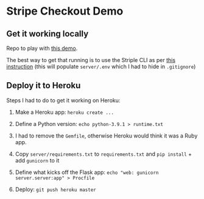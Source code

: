 # Stripe Checkout Demo

## Get it working locally

Repo to play with [this demo](https://github.com/stripe-samples/checkout-one-time-payments).

The best way to get that running is to use the Striple CLI as per [this instruction](https://github.com/stripe-samples/checkout-one-time-payments#how-to-run-locally) (this will populate `server/.env` which I had to hide in `.gitignore`)

## Deploy it to Heroku

Steps I had to do to get it working on Heroku:

1. Make a Heroku app: `heroku create ...`

2. Define a Python version: `echo python-3.9.1 > runtime.txt`

3. I had to remove the `Gemfile`, otherwise Heroku would think it was a Ruby app.

4. Copy `server/requirements.txt` to `requirements.txt` and `pip install` + add `gunicorn` to it

5. Define what kicks off the Flask app: `echo "web: gunicorn server.server:app" > Procfile`

6. Deploy: `git push heroku master`

